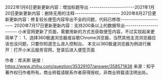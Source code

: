 2022年1月6日更新更新内容：增加标题导出
-----------------------2021年1月20日更新更新内容：删除无用的注释-----------------------
2020年8月27日更新更新内容：修复较长便签内容导出不全的问题，代码已修改-----------------------
2020年7月17日更新更新内容：支持200条以上的数据导出-----------------------
小米官网更新了页面，需要用新的方式去获取便签内容，不过实现起来更简单了：
1、选择360极速浏览器或谷歌Chrome浏览器，当然其他主流浏览器应该也没问题，只要你知道怎么进入控制台。
本文以360极速浏览器为例进行展开：打开小米云服务官网，登录后进入便签页面

作者：库夫斯
链接：https://www.zhihu.com/question/35329107/answer/358571838
来源：知乎
著作权归作者所有。商业转载请联系作者获得授权，非商业转载请注明出处。
